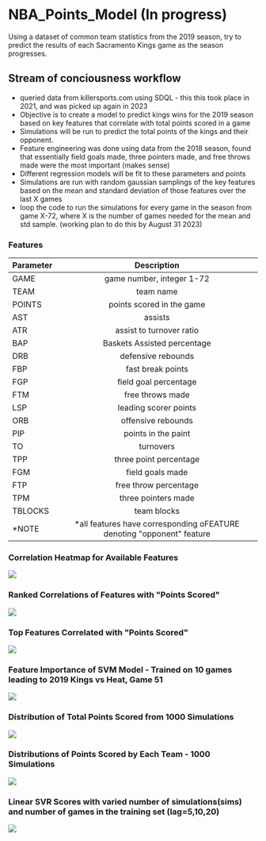# NBA_Points_Model (In progress)
Using a dataset of common team statistics from the 2019 season, try to predict the results of each Sacramento Kings game as the season progresses.

## Stream of conciousness workflow
- queried data from killersports.com using SDQL - this this took place in 2021, and was picked up again in 2023
- Objective is to create a model to predict kings wins for the 2019 season based on key features that correlate with total points scored in a game
- Simulations will be run to predict the total points of the kings and their opponent.
- Feature engineering was done using data from the 2018 season, found that essentially field goals made, three pointers made, and free throws made were the most important (makes sense)
- Different regression models will be fit to these parameters and points
- Simulations are run with random gaussian samplings of the key features based on the mean and standard deviation of those features over the last X games
- loop the code to run the simulations for every game in the season from game X-72, where X is the number of games needed for the mean and std sample. (working plan to do this by August 31 2023)

### Features
| Parameter | Description |
|:------------|:--------------:|
| GAME |  game number, integer 1-72  |
| TEAM |  team name  |
| POINTS |  points scored in the game  |
| AST |  assists  |
| ATR |  assist to turnover ratio  |
| BAP |  Baskets Assisted percentage  |
| DRB |  defensive rebounds  |
| FBP |  fast break points  |
| FGP |  field goal percentage  |
| FTM |  free throws made  |
| LSP |  leading scorer points  |
| ORB |  offensive rebounds  |
| PIP |  points in the paint  |
| TO |  turnovers  |
| TPP |  three point percentage  |
| FGM |  field goals made  |
| FTP |  free throw percentage  |
| TPM |  three pointers made  |
| TBLOCKS |  team blocks  |
| *NOTE |  *all features have corresponding oFEATURE denoting "opponent" feature |

### Correlation Heatmap for Available Features
![](https://github.com/ebrodbeck/NBA_Points_Model/blob/main/Correlation%20Heatmap.png)
### Ranked Correlations of Features with "Points Scored"
![](https://github.com/ebrodbeck/NBA_Points_Model/blob/main/Correlation%20with%20Points%20-%20All%20NBA%20Data.png)
### Top Features Correlated with "Points Scored"
![](https://github.com/ebrodbeck/NBA_Points_Model/blob/main/Significant%20Features%20to%20Points%20Scored.png)
### Feature Importance of SVM Model - Trained on 10 games leading to 2019 Kings vs Heat, Game 51
![](https://github.com/ebrodbeck/NBA_Points_Model/blob/main/Feature%20importance%20-%20arbitraty%20team%202%20vs%20Kings.png)
### Distribution of Total Points Scored from 1000 Simulations
![](https://github.com/ebrodbeck/NBA_Points_Model/blob/main/Arbitrary%20Game%20-%20Total%20Points%20Distribution.png)
### Distributions of Points Scored by Each Team - 1000 Simulations
![](https://github.com/ebrodbeck/NBA_Points_Model/blob/main/Arbitrary%20Game%20-%20Team%20Points%20Distribution.png)
### Linear SVR Scores with varied number of simulations(sims) and number of games in the training set (lag=5,10,20)
![](https://github.com/ebrodbeck/NBA_Points_Model/blob/main/Linear%20SVR%20scores.png)
